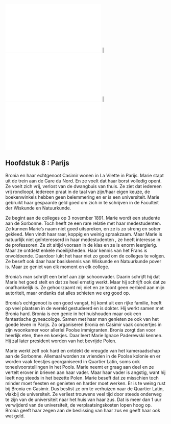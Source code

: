 ![Vorige](hfst07_vlucht.md) | ![Inhoud](inhoudsopgave.md) | ![Volgende](hfst09_40_roebel_per_maand.md)

## Hoofdstuk 8 : Parijs

Bronia en haar echtgenoot Casimir wonen in La Vilette in Parijs. Marie stapt uit de trein aan de Gare du Nord. En ze voelt dat haar borst volledig opent. Ze voelt zich vrij, verlost van de dwangbuis van thuis. Ze ziet dat iedereen vrij rondloopt, iedereen praat in de taal van zijn/haar eigen keuze, de boekenwinkels hebben geen belemmering en er is een universiteit. Marie gebruikt haar gespaarde geld goed om zich in te schrijven in de Faculteit der Wiskunde en Natuurkunde.

Ze begint aan de colleges op 3 november 1891. Marie wordt een studente aan de Sorbonne.  Toch heeft ze een rare relatie met haar medestudenten. Ze kunnen Marie’s naam niet goed uitspreken, en ze is zo streng en sober gekleed. Men vindt haar raar, koppig en weinig spraakzaam. Maar Marie is natuurlijk niet geïnteresserd in haar medestudenten , ze heeft interesse in de professoren. Ze zit altijd vooraan in de klas en ze is enorm leergierig. Maar ze ontdekt enkele moeilijkheden. Haar kennis van het Frans is onvoldoende. Daardoor lukt het haar niet zo goed om de colleges te volgen. Ze beseft ook daar haar basiskennis van Wiskunde en Natuurkunde pover is. Maar ze geniet van elk moment en elk college.

Bronia’s man schrijft een brief aan zijn schoonvader. Daarin schrijft hij dat Marie het goed stelt en dat ze heel ernstig werkt. Maar hij schrijft ook dat ze onafhankelijk is. Ze gehoorzaamt mij niet en ze toont geen eerbied aan mijn autoriteit, maar ondanks dat alles schieten we erg goed op.

Bronia’s echtgenoot is een goed vangst, hij komt uit een rijke familie, heeft op veel plaatsen in de wereld gestudeerd en is dokter. Hij werkt samen met Bronia hard. Bronia is een genie in het huishouden maar ook een fantastische gyneacologe.   Samen met haar man genieten ze  ook van het goede leven in Parijs. Zo  organiseren Bronia en Casimir vaak concertjes in zijn woonkamer voor allerlei Poolse immigranten. Bronia zorgt dan voor heerlijk eten, thee en koekjes.  Daar leert Marie Ignace Paderewski kennen. Hij zal later president worden van het bevrijde Polen.

Marie werkt zelf ook hard en ontdekt de vreugde van het kameraadschap aan de Sorbonne. Allemaal worden ze vrienden in de Poolse kolonie en er worden vaak feestjes georganiseerd in Quartier Latin, soms ook toneelvoorstellingen in het Pools. Marie neemt er graag aan deel en ze vertelt erover in brieven aan haar vader. Maar haar vader is angstig, want hij leeft nog steeds in het bezette Polen. Marie beseft dat ze misschien toch minder moet feesten en genieten en harder moet werken.  Er is te weing rust bij Bronia en Casimir. Dus beslist ze om te verhuizen naar de Quartier Latin, vlakbij de universiteit. Ze verliest trouwens veel tijd door steeds onderweg te zijn van de universiteit naar het huis van haar zus. Dat is meer dan 1 uur verwijderd van de universiteit, de verplaatsingskosten lopen hoog op. Bronia geeft haar zegen aan de beslissing van haar zus en geeft haar ook wat geld.
